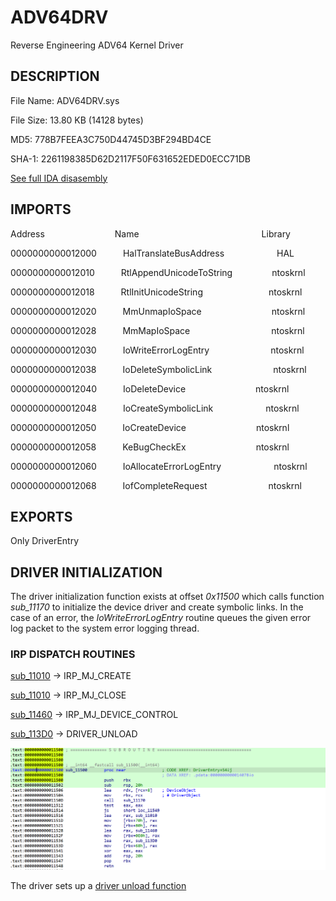 # ADV64DRV
 Reverse Engineering ADV64 Kernel Driver

 ## DESCRIPTION

File Name: ADV64DRV.sys

File Size: 13.80 KB (14128 bytes)

MD5: 778B7FEEA3C750D44745D3BF294BD4CE

SHA-1: 2261198385D62D2117F50F631652EDED0ECC71DB


[See full IDA disasembly](ida.asm)




## IMPORTS

Address&emsp;&emsp;&emsp;&emsp;&emsp;&emsp;&emsp;&emsp;Name&emsp;&emsp;&emsp;&emsp;&emsp;&emsp;&emsp;&emsp;&emsp;&emsp;&emsp;&emsp;&emsp;&emsp;Library

0000000000012000&emsp;&emsp;&emsp;HalTranslateBusAddress&emsp;&emsp;&emsp;&emsp;&emsp;&emsp;HAL

0000000000012010&emsp;&emsp;&emsp;RtlAppendUnicodeToString&emsp;&emsp;&emsp;&emsp;&ensp;ntoskrnl

0000000000012018&emsp;&emsp;&emsp;RtlInitUnicodeString&emsp;&emsp;&emsp;&emsp;&emsp;&emsp;&ensp;&ensp;&ensp;ntoskrnl

0000000000012020&emsp;&emsp;&emsp;MmUnmapIoSpace&emsp;&emsp;&emsp;&emsp;&emsp;&emsp;&emsp;&ensp;&ensp;ntoskrnl

0000000000012028&emsp;&emsp;&emsp;MmMapIoSpace&emsp;&emsp;&emsp;&emsp;&emsp;&emsp;&emsp;&emsp;&emsp;&nbsp;ntoskrnl

0000000000012030&emsp;&emsp;&emsp;IoWriteErrorLogEntry&emsp;&emsp;&emsp;&emsp;&emsp;&emsp;&emsp;ntoskrnl

0000000000012038&emsp;&emsp;&emsp;IoDeleteSymbolicLink&emsp;&emsp;&emsp;&emsp;&emsp;&emsp;&emsp;ntoskrnl

0000000000012040&emsp;&emsp;&emsp;IoDeleteDevice&emsp;&emsp;&emsp;&emsp;&emsp;&emsp;&emsp;&emsp;ntoskrnl

0000000000012048&emsp;&emsp;&emsp;IoCreateSymbolicLink&emsp;&emsp;&emsp;&emsp;&emsp;&emsp;ntoskrnl

0000000000012050&emsp;&emsp;&emsp;IoCreateDevice&emsp;&emsp;&emsp;&emsp;&emsp;&emsp;&emsp;&emsp;ntoskrnl

0000000000012058&emsp;&emsp;&emsp;KeBugCheckEx&emsp;&emsp;&emsp;&emsp;&emsp;&emsp;&emsp;&emsp;ntoskrnl

0000000000012060&emsp;&emsp;&emsp;IoAllocateErrorLogEntry&emsp;&emsp;&emsp;&emsp;&emsp;&emsp;ntoskrnl

0000000000012068&emsp;&emsp;&emsp;IofCompleteRequest&emsp;&emsp;&emsp;&emsp;&emsp;&emsp;&emsp;ntoskrnl


## EXPORTS
Only DriverEntry


## DRIVER INITIALIZATION
The driver initialization function exists at offset *0x11500* which calls function *sub_11170* to initialize the device driver and create symbolic links. In the case of an error, the *IoWriteErrorLogEntry* routine queues the given error log packet to the system error logging thread.

### IRP DISPATCH ROUTINES

[sub_11010](sub_11010.asm) -> IRP_MJ_CREATE 

[sub_11010](sub_11010.asm) -> IRP_MJ_CLOSE

[sub_11460](sub_11460.asm) -> IRP_MJ_DEVICE_CONTROL

[sub_113D0](sub_113D0.asm) -> DRIVER_UNLOAD

![alt text](dispatch_routines.png)

The driver sets up a [driver unload function](driverunload.com) 



